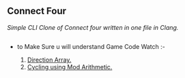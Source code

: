 ## Connect Four
*Simple CLI Clone of Connect four written in one file in Clang.*

![]()


* to Make Sure u will understand Game Code Watch :-  

    1.  [Direction Array.](https://www.youtube.com/watch?v=5JgG4hARWCA&list=PLPt2dINI2MIZPFq6HyUB1Uhxdh1UDnZMS&index=17&ab_channel=ArabicCompetitiveProgramming)
    2. [Cycling using Mod Arithmetic.](https://www.youtube.com/watch?v=MzxcAoLHYrU&ab_channel=ComputingandICTinaNutshell)

